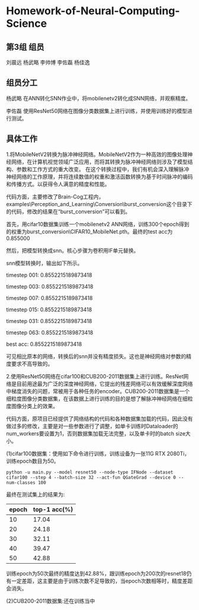# Homework-of-Neural-Computing-Science
## 第3组 组员
刘晨远	杨武略	李帅博	李佐磊	杨佳逸
## 组员分工
杨武略 在ANN转化SNN作业中，将mobilenetv2转化成SNN网络，并观察精度。

李佐磊 使用ResNet50网络在图像分类数据集上进行训练，并使用训练好的模型进行测试。

## 具体工作
1.将MobileNetV2转换为脉冲神经网络。MobileNetV2作为一种高效的图像处理神经网络，在计算机视觉领域广泛应用，而将其转换为脉冲神经网络则涉及了模型结构、参数和工作方式的重大改变。
在这个转换过程中，我们有机会深入理解脉冲神经网络的工作原理，并将连续数值的权重和激活函数转换为基于时间脉冲的编码和传播方式。以获得令人满意的精度和性能。

代码方面，主要修改了Brain-Cog工程内，examples\Perception_and_Learning\Conversion\burst_conversion这个目录下的代码，修改的结果在“burst_conversion”可以看到。

首先，用cifar10数据集训练一个mobilenetv2 ANN网络，训练300个epoch得到的权重为burst_conversion\CIFAR10_MobileNet.pth。最终的test acc为0.855000

然后，把模型转换成snn。核心步骤为卷积用IF单元替换。

snn模型转换时，输出如下所示。

timestep 001: 0.8552215189873418

timestep 003: 0.8552215189873418

timestep 007: 0.8552215189873418

timestep 015: 0.8552215189873418

timestep 031: 0.8552215189873418

timestep 063: 0.8552215189873418

best acc:  0.8552215189873418

可见相比原本的网络，转换后的snn并没有精度损失。这也是神经网络对参数的精度要求不高导致的。

2.使用ResNet50网络在cifar100和CUB200-2011数据集上进行训练。ResNet网络是目前用途最为广泛的深度神经网络，它提出的残差网络可以有效缓解深度网络中梯度消失的问题，常被用于各种任务的encoder。CUB200-2011数据集是一个细粒度图像分类数据集，在该数据上进行训练的目的是想了解脉冲神经网络在细粒度图像分类上的效果。

代码方面，原项目已经提供了网络结构的代码和各种数据集加载的代码，因此没有做过多的修改，主要是对一些参数进行了调整，如单卡训练时Dataloader的num_workers要设置为1，否则数据集加载无法完整，以及单卡时的batch size大小。

(1)cifar100数据集：使用如下命令进行训练，训练设备为一张11G RTX 2080Ti，训练epoch数目为50。

```
python -u main.py --model resnet50 --node-type IFNode --dataset cifar100 --step 4 --batch-size 32 --act-fun QGateGrad --device 0 --num-classes 100
```

最终在测试集上的结果为:

| epoch | top-1 acc(%) |
| ----- | ------------ |
| 10    | 17.04        |
| 20    | 24.18        |
| 30    | 32.11        |
| 40    | 39.47        |
| 50    | 42.88        |

训练epoch为50次最终的精度达到42.88%，跟训练epoch为200次的resnet18仍有一定差距，这主要是由于训练次数不足导致的，当epoch次数相等时，精度差距会消失。

(2)CUB200-2011数据集:还在训练当中